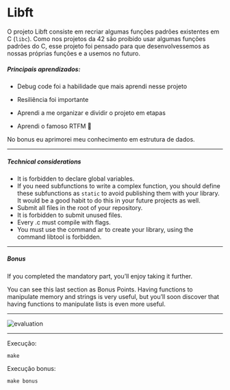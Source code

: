 # Libft

O projeto Libft consiste em recriar algumas funções padrões existentes em C (`libc`). Como nos projetos da 42 são proibido usar algumas funções padrões do C, esse projeto foi pensado para que desenvolvessemos as nossas próprias funções e a usemos no futuro.


##### Principais aprendizados:

- Debug code foi a habilidade que mais aprendi nesse projeto

- Resiliência foi importante

- Aprendi a me organizar e dividir o projeto em etapas
- Aprendi o famoso RTFM :mega:

No bonus eu aprimorei meu conhecimento em estrutura de dados.

---

##### Technical considerations

- It is forbidden to declare global variables.
- If you need subfunctions to write a complex function, you should define these subfunctions as `static` to avoid publishing them with your library. It would be a good habit to do this in your future projects as well.
-  Submit all files in the root of your repository.
-  It is forbidden to submit unused files.
-  Every .c must compile with flags.
-  You must use the command ar to create your library, using the command libtool is forbidden.

---

##### Bonus

If you completed the mandatory part, you’ll enjoy taking it further. 

You can see this last section as Bonus Points. Having functions to manipulate memory and strings is very useful, but you’ll soon discover that having functions to manipulate lists is even more useful.

---


![evaluation](./screenshot.png)

---

Execução:

```shell
make
```

Execução bonus:

```shell
make bonus
```
